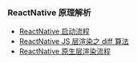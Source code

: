 ### ReactNative 原理解析

- [ReactNative 启动流程](/react-native/rn-start.md)
- [ReactNative JS 层渲染之 diff 算法](/react-native/rn-diff.md)
- [ReactNative 原生层渲染流程](/react-native/rn-native-render.md)
